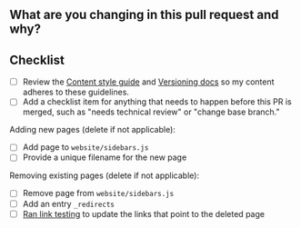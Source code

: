 ## What are you changing in this pull request and why?
<!---
Describe your changes, and why you're making them. If linked to an open
issue or a pull request on dbt core, then link to them here! 

To learn more about the writing conventions used in the dbt Labs docs, see the [Content style guide](https://github.com/dbt-labs/docs.getdbt.com/blob/current/contributing/content-style-guide.md).
-->

## Checklist
<!--
Uncomment if you're publishing docs for a prerelease version of dbt (delete if not applicable):
- [ ] Add versioning components, as described in [Versioning Docs](https://github.com/dbt-labs/docs.getdbt.com/blob/current/contributing/versioningdocs.md)
- [ ] Add a note to the prerelease version [Migration Guide](https://github.com/dbt-labs/docs.getdbt.com/tree/current/website/docs/guides/migration/versions)
-->
- [ ] Review the [Content style guide](https://github.com/dbt-labs/docs.getdbt.com/blob/current/contributing/content-style-guide.md) and [Versioning docs](https://github.com/dbt-labs/docs.getdbt.com/blob/current/contributing/versioningdocs.md) so my content adheres to these guidelines.
- [ ] Add a checklist item for anything that needs to happen before this PR is merged, such as "needs technical review" or "change base branch."

Adding new pages (delete if not applicable):
- [ ] Add page to `website/sidebars.js`
- [ ] Provide a unique filename for the new page

Removing existing pages (delete if not applicable):
- [ ] Remove page from `website/sidebars.js`
- [ ] Add an entry `_redirects`
- [ ] [Ran link testing](https://github.com/dbt-labs/docs.getdbt.com#running-the-cypress-tests-locally) to update the links that point to the deleted page
